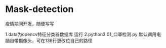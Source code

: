 # Mask-detection
疫情期间开发，随便写写

1.data为opencv特征分类器数据库
运行
2.python3 01_口罩检测.py
默认调用电脑自带摄像头，可在136行更改位自己的路径
